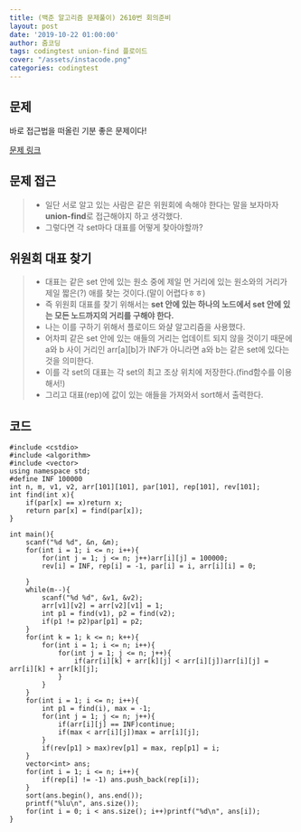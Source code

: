 ```yaml
---
title: (백준 알고리즘 문제풀이) 2610번 회의준비
layout: post
date: '2019-10-22 01:00:00'
author: 줌코딩
tags: codingtest union-find 플로이드
cover: "/assets/instacode.png"
categories: codingtest
---
```


## 문제

바로 접근법을 떠올린 기분 좋은 문제이다!

[문제 링크](https://www.acmicpc.net/problem/2610)

## 문제 접근

>* 일단 서로 알고 있는 사람은 같은 위원회에 속해야 한다는 말을 보자마자 **union-find**로 접근해야지 하고 생각했다.
>* 그렇다면 각 set마다 대표를 어떻게 찾아야할까?

## 위원회 대표 찾기

>* 대표는 같은 set 안에 있는 원소 중에 제일 먼 거리에 있는 원소와의 거리가 제일 짧은(?) 애를 찾는 것이다.(말이 어렵다ㅎㅎ)
>* 즉 위원회 대표를 찾기 위해서는 **set 안에 있는 하나의 노드에서 set 안에 있는 모든 노드까지의 거리를 구해야 한다.**
>* 나는 이를 구하기 위해서 플로이드 와샬 알고리즘을 사용했다.
>* 어차피 같은 set 안에 있는 애들의 거리는 업데이트 되지 않을 것이기 때문에 a와 b 사이 거리인 arr[a][b]가 INF가 아니라면 a와 b는 같은 set에 있다는 것을 의미한다.
>* 이를 각 set의 대표는 각 set의 최고 조상 위치에 저장한다.(find함수를 이용해서!)
>* 그리고 대표(rep)에 값이 있는 애들을 가져와서 sort해서 출력한다.

## 코드

    #include <cstdio>
    #include <algorithm>
    #include <vector>
    using namespace std;
    #define INF 100000
    int n, m, v1, v2, arr[101][101], par[101], rep[101], rev[101];
    int find(int x){
        if(par[x] == x)return x;
        return par[x] = find(par[x]);
    }

    int main(){
        scanf("%d %d", &n, &m);
        for(int i = 1; i <= n; i++){
            for(int j = 1; j <= n; j++)arr[i][j] = 100000;
            rev[i] = INF, rep[i] = -1, par[i] = i, arr[i][i] = 0;

        }
        while(m--){
            scanf("%d %d", &v1, &v2);
            arr[v1][v2] = arr[v2][v1] = 1;
            int p1 = find(v1), p2 = find(v2);
            if(p1 != p2)par[p1] = p2;
        }
        for(int k = 1; k <= n; k++){
            for(int i = 1; i <= n; i++){
                for(int j = 1; j <= n; j++){
                    if(arr[i][k] + arr[k][j] < arr[i][j])arr[i][j] = arr[i][k] + arr[k][j];
                }
            }
        }
        for(int i = 1; i <= n; i++){
            int p1 = find(i), max = -1;
            for(int j = 1; j <= n; j++){
                if(arr[i][j] == INF)continue;
                if(max < arr[i][j])max = arr[i][j];
            }
            if(rev[p1] > max)rev[p1] = max, rep[p1] = i;
        }
        vector<int> ans;
        for(int i = 1; i <= n; i++){
            if(rep[i] != -1) ans.push_back(rep[i]);
        }
        sort(ans.begin(), ans.end());
        printf("%lu\n", ans.size());
        for(int i = 0; i < ans.size(); i++)printf("%d\n", ans[i]);
    }
